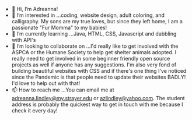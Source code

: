 - 👋 Hi, I’m Adreanna!
- 👀 I’m interested in ...coding, website design, adult coloring, and calligraphy. My sons are my true loves, but since they left home, I am a passionate "Fur Momma" to my babies! 
- 🌱 I’m currently learning ...Java, HTML, CSS, Javascript and dabbling with API's
- 💞️ I’m looking to collaborate on ...I'd really like to get involved with the ASPCA or the Humane Society to help get shelter animals adopted. I really need to get involved in some beginner friendly open source projects as well if anyone has any suggestions. I'm also very fond of building beautiful websites with CSS and if there's one thing I've noticed since the Pandemic is that people need to update their websites BADLY! I'd love to help out with that!
- 📫 How to reach me ...You can email me at adreanna.lindley@my.strayer.edu or azlindley@yahoo.com. The student address is probably the quickest way to get in touch with me because I check it every day!
<!---
Strayer-devAZLindley/Strayer-devAZLindley is a ✨ special ✨ repository because its `README.md` (this file) appears on your GitHub profile.
You can click the Preview link to take a look at your changes.
--->
